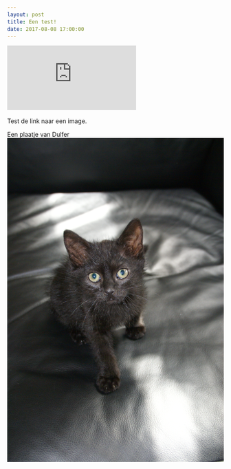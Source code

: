 ```yaml
---
layout: post
title: Een test!
date: 2017-08-08 17:00:00
---
```


![Mickey](https://forum.nl.forgeofempires.com/index.php?attachments/glitter_krabbel_plaatje_003-gif.881/)

Test de link naar een image.

Een plaatje van Dulfer 
![Dulfer](//github.com/Prudento-NL/2017-09-frankrijk/blob/master/images/dulfer.jpg)

